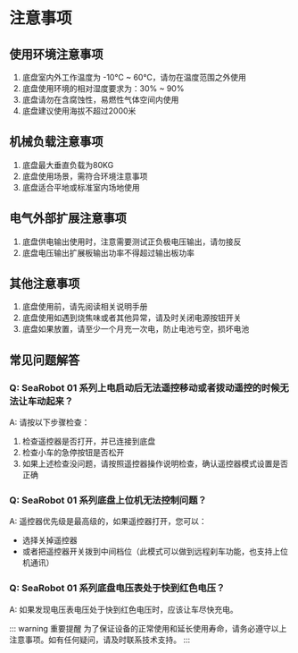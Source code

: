 # 注意事项

## 使用环境注意事项

1. 底盘室内外工作温度为 -10°C ~ 60°C，请勿在温度范围之外使用
2. 底盘使用环境的相对湿度要求为：30% ~ 90%
3. 底盘请勿在含腐蚀性，易燃性气体空间内使用
4. 底盘建议使用海拔不超过2000米

## 机械负载注意事项

1. 底盘最大垂直负载为80KG
2. 底盘使用场景，需符合环境注意事项
3. 底盘适合平地或标准室内场地使用

## 电气外部扩展注意事项

1. 底盘供电输出使用时，注意需要测试正负极电压输出，请勿接反
2. 底盘电压输出扩展板输出功率不得超过输出板功率

## 其他注意事项

1. 底盘使用前，请先阅读相关说明手册
2. 底盘使用如遇到烧焦味或者其他异常，请及时关闭电源按钮开关
3. 底盘如果放置，请至少一个月充一次电，防止电池亏空，损坏电池

## 常见问题解答

### Q: SeaRobot 01 系列上电启动后无法遥控移动或者拨动遥控的时候无法让车动起来？

A: 请按以下步骤检查：
1. 检查遥控器是否打开，并已连接到底盘
2. 检查小车的急停按钮是否松开
3. 如果上述检查没问题，请按照遥控器操作说明检查，确认遥控器模式设置是否正确

### Q: SeaRobot 01 系列底盘上位机无法控制问题？

A: 遥控器优先级是最高级的，如果遥控器打开，您可以：
- 选择关掉遥控器
- 或者把遥控器开关拨到中间档位（此模式可以做到远程刹车功能，也支持上位机通讯）

### Q: SeaRobot 01 系列底盘电压表处于快到红色电压？

A: 如果发现电压表电压处于快到红色电压时，应该让车尽快充电。

::: warning 重要提醒
为了保证设备的正常使用和延长使用寿命，请务必遵守以上注意事项。如有任何疑问，请及时联系技术支持。
::: 